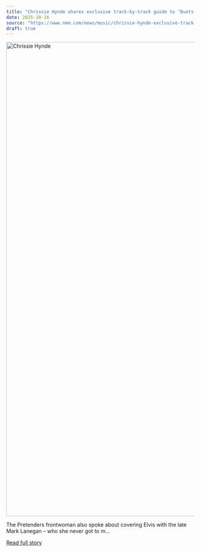 ```yaml
---
title: "Chrissie Hynde shares exclusive track-by-track guide to ‘Duets Special’: “Brandon Flowers was the perfect fit”"
date: 2025-10-16
source: "https://www.nme.com/news/music/chrissie-hynde-exclusive-track-by-track-for-duets-special-cover-album-brandon-flowers-mark-lanegan-3899417?utm_source=rss&utm_medium=rss&utm_campaign=chrissie-hynde-exclusive-track-by-track-for-duets-special-cover-album-brandon-flowers-mark-lanegan"
draft: true
---
```


<p><img alt="Chrissie Hynde" class="attachment-full size-full wp-post-image" height="1270" src="https://www.nme.com/wp-content/uploads/2025/08/live-Chrissie_Hynde.jpg" width="2000" /></p>
<p>The Pretenders frontwoman also spoke about covering Elvis with the late Mark Lanegan – who she never got to m...

[Read full story](https://www.nme.com/news/music/chrissie-hynde-exclusive-track-by-track-for-duets-special-cover-album-brandon-flowers-mark-lanegan-3899417?utm_source=rss&utm_medium=rss&utm_campaign=chrissie-hynde-exclusive-track-by-track-for-duets-special-cover-album-brandon-flowers-mark-lanegan)
